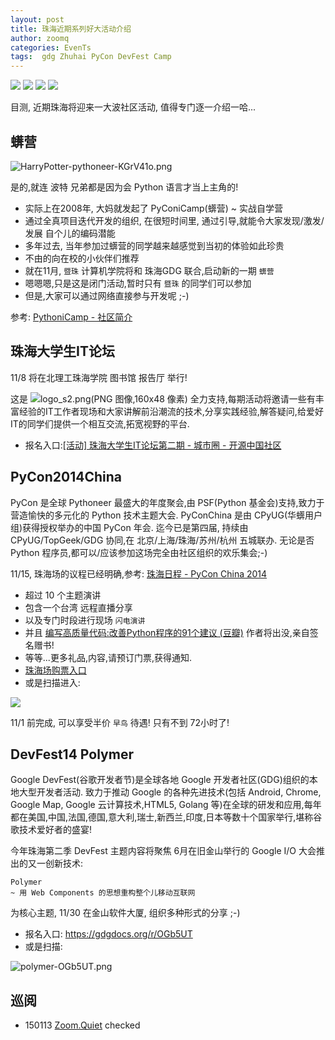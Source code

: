 ```yaml
---
layout: post
title: 珠海近期系列好大活动介绍
author: zoomq
categories: EvenTs
tags:  gdg Zhuhai PyCon DevFest Camp
---
```


![](http://zoomq.qiniudn.com/CPyUG/PyCon2014China/design/PyCon2013CHIna_logo_w200-h150.png?imageView2/2/w/300)
![](http://zoomq.qiniudn.com/CPyUG/PythoniCamp/Keep_calm_and_learn_Python.jpg?imageView2/2/h/150)
![](http://zoomq.qiniudn.com/ZHGDG/2014/141018-devfest/141001-zhgdg-devfest.png?imageView2/2/w/400)
![](http://zoomq.qiniudn.com/ZHGDG/wechat/zhuhai_1765084_174809_EfmsC_bi.jpg?imageMogr2/crop/!200x200a10a40)

目测, 近期珠海将迎来一大波社区活动, 值得专门逐一介绍一哈...

<!--more-->

## 蠎营
![HarryPotter-pythoneer-KGrV41o.png](http://zoomq.qiniudn.com/CPyUG/PythoniCamp/HarryPotter-pythoneer-KGrV41o.png)

是的,就连 波特 兄弟都是因为会 Python 语言才当上主角的!

- 实际上在2008年, 大妈就发起了 PyConiCamp(蠎营) ~ 实战自学营
- 通过全真项目迭代开发的组织, 在很短时间里, 通过引导,就能令大家发现/激发/发展 自个儿的编码潜能
- 多年过去, 当年参加过蠎营的同学越来越感觉到当初的体验如此珍贵
- 不由的向在校的小伙伴们推荐
- 就在11月, `暨珠` 计算机学院将和 珠海GDG 联合,启动新的一期 `蠎营`
- 嗯嗯嗯,只是这是闭门活动,暂时只有 `暨珠` 的同学们可以参加
- 但是,大家可以通过网络直接参与开发呢 ;-)

参考: [PythoniCamp - 社区简介](https://code.google.com/p/kcpycamp/wiki/PythoniCamp)


## 珠海大学生IT论坛

11/8 将在北理工珠海学院 图书馆 报告厅 举行!

这是 ![logo_s2.png(PNG 图像,160x48 像素)](http://www.oschina.net/img/logo_s2.png) 全力支持,每期活动将邀请一些有丰富经验的IT工作者现场和大家讲解前沿潮流的技术,分享实践经验,解答疑问,给爱好IT的同学们提供一个相互交流,拓宽视野的平台. 

- 报名入口:[[活动] 珠海大学生IT论坛第二期 - 城市圈 - 开源中国社区](http://city.oschina.net/zhuhai/event/174809)


## PyCon2014China
PyCon 是全球 Pythoneer 最盛大的年度聚会,由 PSF(Python 基金会)支持,致力于营造愉快的多元化的 Python 技术主题大会.
PyConChina 是由 CPyUG(华蠎用户组)获得授权举办的中国 PyCon 年会.
迄今已是第四届, 持续由 CPyUG/TopGeek/GDG 协同,在 北京/上海/珠海/苏州/杭州 五城联办.
无论是否 Python 程序员,都可以/应该参加这场完全由社区组织的欢乐集会;-)

11/15, 珠海场的议程已经明确,参考: [珠海日程 - PyCon China 2014](http://cn.pycon.org/zhuhai.html)

- 超过 10 个主题演讲
- 包含一个台湾 远程直播分享
- 以及专门时段进行现场 `闪电演讲`
- 并且 [编写高质量代码:改善Python程序的91个建议 (豆瓣)](http://book.douban.com/subject/25910544/) 作者将出没,亲自签名赠书!
- 等等...更多礼品,内容,请预订门票,获得通知.
- [珠海场购票入口](http://19wu.com/events/38) 
- 或是扫描进入:

![](http://zoomq.qiniudn.com/CPyUG/PyCon2014China/19wu-pyconzh-640.png)

11/1 前完成, 可以享受半价 `早鸟` 待遇! 只有不到 72小时了!


## DevFest14 Polymer

Google DevFest(谷歌开发者节)是全球各地 Google 开发者社区(GDG)组织的本地大型开发者活动. 
致力于推动 Google 的各种先进技术(包括 Android, Chrome, Google Map, Google 云计算技术,HTML5, Golang 等)在全球的研发和应用,每年都在美国,中国,法国,德国,意大利,瑞士,新西兰,印度,日本等数十个国家举行,堪称谷歌技术爱好者的盛宴!

今年珠海第二季 DevFest 主题内容将聚焦 6月在旧金山举行的 Google I/O 大会推出的又一创新技术:
    
    Polymer 
    ~ 用 Web Components 的思想重构整个儿移动互联网

为核心主题,
11/30 在金山软件大厦, 组织多种形式的分享 ;-)

- 报名入口: https://gdgdocs.org/r/OGb5UT
- 或是扫描:

![polymer-OGb5UT.png](http://zoomq.qiniudn.com/ZHGDG/2014/141130-devfest/polymer-OGb5UT.png)





## 巡阅
- 150113 [Zoom.Quiet](http://zoomquiet.io/) checked




